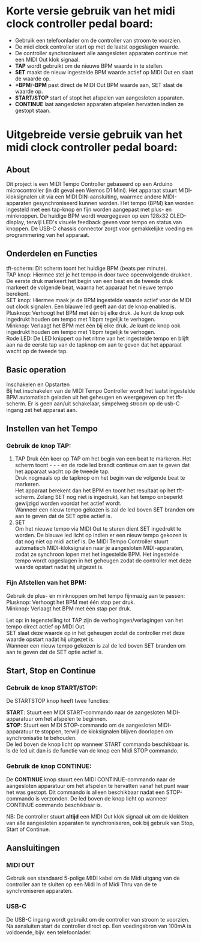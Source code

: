 # Korte versie gebruik van het midi clock controller pedal board:   
- Gebruik een telefoonlader om de controller van stroom te voorzien.  
- De midi clock controller start op met de laatst opgeslagen waarde.   
- De controller synchroniseert alle aangesloten apparaten continue met een MIDI Out klok signaal.
- **TAP** wordt gebruikt om de nieuwe BPM waarde in te stellen.   
- **SET** maakt de nieuw ingestelde BPM waarde actief op MIDI Out en slaat de waarde op.   
- **+BPM**/**-BPM** past direct de MIDI Out BPM waarde aan, SET slaat de waarde op.
- **START/STOP** start of stopt het afspelen van aangesloten apparaten.   
- **CONTINUE** laat aangesloten apparaten afspelen hervatten indien ze gestopt staan.   

  
# Uitgebreide versie gebruik van het midi clock controller pedal board:   

## About  
Dit project is een MIDI Tempo Controller gebaseerd op een Arduino microcontroller (in dit geval een Wemos D1 Mini). Het apparaat stuurt MIDI-kloksignalen uit via een MIDI DIN-aansluiting, waarmee andere MIDI-apparaten gesynchroniseerd kunnen worden. Het tempo (BPM) kan worden ingesteld met een tap-knop en fijn worden aangepast met plus- en minknoppen. De huidige BPM wordt weergegeven op een 128x32 OLED-display, terwijl LED's visuele feedback geven voor tempo en status van knoppen. De USB-C chassis connector zorgt voor gemakkelijke voeding en programmering van het apparaat.

## Onderdelen en Functies  
tft-scherm: Dit scherm toont het huidige BPM (beats per minute).  
TAP knop: Hiermee stel je het tempo in door twee opeenvolgende drukken. De eerste druk markeert het begin van een beat en de tweede druk markeert de volgende beat, waarna het apparaat het nieuwe tempo berekent.   
SET knop: Hiermee maak je de BPM ingestelde waarde actief voor de MIDI out clock signalen. Een blauwe led geeft aan dat de knop enabled is.  
Plusknop: Verhoogt het BPM met één bij elke druk. Je kunt de knop ook ingedrukt houden om tempo met 1 bpm tegelijk te verhogen.  
Minknop: Verlaagt het BPM met één bij elke druk. Je kunt de knop ook ingedrukt houden om tempo met 1 bpm tegelijk te verhogen.   
Rode LED: De LED knippert op het ritme van het ingestelde tempo en blijft aan na de eerste tap van de tapknop om aan te geven dat het apparaat wacht op de tweede tap.  

## Basic operation
Inschakelen en Opstarten  
Bij het inschakelen van de MIDI Tempo Controller wordt het laatst ingestelde BPM automatisch geladen uit het geheugen en weergegeven op het tft-scherm. Er is geen aan/uit schakelaar, simpelweg stroom op de usb-C ingang zet het apparaat aan.

## Instellen van het Tempo  
 
### Gebruik de knop TAP:  
1. TAP
Druk één keer op TAP om het begin van een beat te markeren. Het scherm toont - - - en de rode led brandt continue om aan te geven dat het apparaat wacht op de tweede tap.   
Druk nogmaals op de tapknop om het begin van de volgende beat te markeren.   
Het apparaat berekent dan het BPM en toont het resultaat op het tft-scherm. Zolang SET nog niet is ingedrukt, kan het tempo onbeperkt gewijzigd worden voordat het actief wordt.  
Wanneer een nieuw tempo gekozen is zal de led boven SET branden om aan te geven dat de SET optie actief is.
2. SET   
Om het nieuwe tempo via MIDI Out te sturen dient SET ingedrukt te worden. De blauwe led licht op indien er een nieuw tempo gekozen is dat nog niet op midi actief is.
De MIDI Tempo Controller stuurt automatisch MIDI-kloksignalen naar je aangesloten MIDI-apparaten, zodat ze synchroon lopen met het ingestelde BPM.
Het ingestelde tempo wordt opgeslagen in het geheugen zodat de controller met deze waarde opstart nadat hij uitgezet is.
 
### Fijn Afstellen van het BPM:  
Gebruik de plus- en minknoppen om het tempo fijnmazig aan te passen:   
Plusknop: Verhoogt het BPM met één stap per druk.   
Minknop: Verlaagt het BPM met één stap per druk.   
  
Let op: in tegenstelling tot TAP zijn de verhogingen/verlagingen van het tempo direct actief op MIDI Out.   
SET slaat deze waarde op in het geheugen zodat de controller met deze waarde opstart nadat hij uitgezet is.    
Wanneer een nieuw tempo gekozen is zal de led boven SET branden om aan te geven dat de SET optie actief is.  

## Start, Stop en Continue

### Gebruik de knop START/STOP:  
De STARTSTOP knop heeft twee functies:

**START**: Stuurt een MIDI START-commando naar de aangesloten MIDI-apparatuur om het afspelen te beginnen.      
**STOP**: Stuurt een MIDI STOP-commando om de aangesloten MIDI-apparatuur te stoppen, terwijl de kloksignalen blijven doorlopen om synchronisatie te behouden.   
De led boven de knop licht op wanneer START commando beschikbaar is.   
Is de led uit dan is de functie van de knop een Midi STOP commando.  

### Gebruik de knop CONTINUE:  
De **CONTINUE** knop stuurt een MIDI CONTINUE-commando naar de aangesloten apparatuur om het afspelen te hervatten vanaf het punt waar het was gestopt. Dit commando is alleen beschikbaar nadat een STOP-commando is verzonden.
De led boven de knop licht op wanneer CONTINUE commando beschikbaar is.    

NB: De controller stuurt **altijd** een MIDI Out klok signaal uit om de klokken van alle aangesloten apparaten te synchroniseren, ook bij gebruik van Stop, Start of Continue.   

## Aansluitingen

### MIDI OUT  
Gebruik een standaard 5-polige MIDI kabel om de Midi uitgang van de controller aan te sluiten op een Midi In of Midi Thru van de te synchroniseren apparaten.

### USB-C
De USB-C ingang wordt gebruikt om de controller van stroom te voorzien. Na aansluiten start de controller direct op. Een voedingsbron van 100mA is voldoende, bijv. een telefoonlader.
